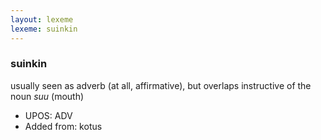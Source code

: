 ```yaml
---
layout: lexeme
lexeme: suinkin
---
```


###  suinkin

usually seen as adverb (at all, affirmative), but overlaps instructive of the noun *suu* (mouth)
* UPOS:  ADV
* Added from:  kotus

